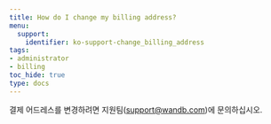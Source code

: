 ```yaml
---
title: How do I change my billing address?
menu:
  support:
    identifier: ko-support-change_billing_address
tags:
- administrator
- billing
toc_hide: true
type: docs
---
```


결제 어드레스를 변경하려면 지원팀(support@wandb.com)에 문의하십시오.

